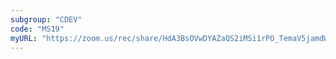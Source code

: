 ```yaml
---
subgroup: "CDEV"
code: "MS19"
myURL: "https://zoom.us/rec/share/HdA3BsOVwDYAZaQS2iMSi1rPO_TemaV5jamdW0H-TjGj34mMIadkaHAXCzSRJhHu.iyu4E78hSJTTJlKv?startTime=1623946457000"
---
```

